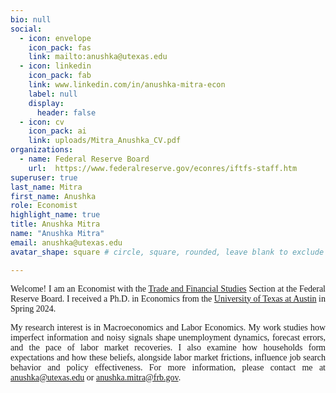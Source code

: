 ```yaml
---
bio: null
social:
  - icon: envelope
    icon_pack: fas
    link: mailto:anushka@utexas.edu
  - icon: linkedin
    icon_pack: fab
    link: www.linkedin.com/in/anushka-mitra-econ
    label: null
    display:
      header: false
  - icon: cv
    icon_pack: ai
    link: uploads/Mitra_Anushka_CV.pdf
organizations:
  - name: Federal Reserve Board
    url:  https://www.federalreserve.gov/econres/iftfs-staff.htm
superuser: true
last_name: Mitra
first_name: Anushka
role: Economist
highlight_name: true
title: Anushka Mitra
name: "Anushka Mitra"
email: anushka@utexas.edu
avatar_shape: square # circle, square, rounded, leave blank to exclude

---
```


<p style="font-family:Cormorant Garamond;text-align: justify;">Welcome! I am an Economist with the <a href="https://www.federalreserve.gov/econres/iftfs-staff.htm">Trade and Financial Studies</a> Section at the Federal Reserve Board. I received a Ph.D. in Economics from the <a href = "https://www.liberalarts.utexas.edu/economics/">University of Texas at Austin</a> in Spring 2024. </p>


<p style="font-family:Cormorant Garamond;text-align: justify;">My research interest is in Macroeconomics and Labor Economics. My work studies how imperfect information and noisy signals shape unemployment dynamics, forecast errors, and the pace of labor market recoveries. I also examine how households form expectations and how these beliefs, alongside labor market frictions, influence job search behavior and policy effectiveness. For more information, please contact me at <a href="anushka@utexas.edu">anushka@utexas.edu</a> or <a href="anushka.mitra@frb.gov">anushka.mitra@frb.gov</a>.</p>



  

  




